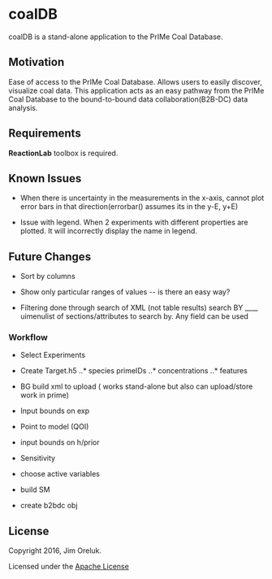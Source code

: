 # coalDB

coalDB is a stand-alone application to the PrIMe Coal Database.

## Motivation

Ease of access to the PrIMe Coal Database. Allows users to easily discover, visualize coal data. This application acts as an easy pathway from the PrIMe Coal Database to the bound-to-bound data collaboration(B2B-DC) data analysis.

## Requirements

**ReactionLab** toolbox is required. 

## Known Issues
* When there is uncertainty in the measurements in the x-axis, cannot plot error bars in that direction(errorbar() assumes its in the y-E, y+E)

* Issue with legend. When 2 experiments with different properties are plotted. It will incorrectly display the name in legend.

## Future Changes

* Sort by columns
* Show only particular ranges of values -- is there an easy way?

* Filtering done through search of XML (not table results) search BY ____ uimenulist of sections/attributes to search by. Any field can be used

### Workflow

* Select Experiments

* Create Target.h5
..* species primeIDs
..* concentrations
..* features
   

*  BG build xml to upload  ( works stand-alone but also can upload/store work in prime)
    
* Input bounds on exp

*  Point to model (QOI)


* input bounds on h/prior

* Sensitivity 

* choose active variables

* build SM

* create b2bdc obj


## License

Copyright 2016, Jim Oreluk. 

Licensed under the [Apache License](LICENSE.md)
